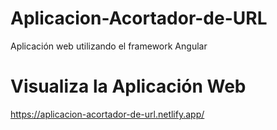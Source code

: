 # Aplicacion-Acortador-de-URL
Aplicación web utilizando el framework Angular

# Visualiza la Aplicación Web
https://aplicacion-acortador-de-url.netlify.app/